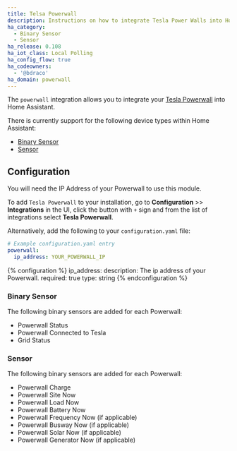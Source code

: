 ```yaml
---
title: Telsa Powerwall
description: Instructions on how to integrate Tesla Power Walls into Home Assistant.
ha_category:
  - Binary Sensor
  - Sensor
ha_release: 0.108
ha_iot_class: Local Polling
ha_config_flow: true
ha_codeowners:
  - '@bdraco'
ha_domain: powerwall
---
```


The `powerwall` integration allows you to integrate your [Tesla Powerwall](https://www.tesla.com/powerwall) into Home Assistant.

There is currently support for the following device types within Home Assistant:

- [Binary Sensor](#binary-sensor)
- [Sensor](#sensor)

## Configuration

You will need the IP Address of your Powerwall to use this module.

To add `Tesla Powerwall` to your installation, go to **Configuration** >> **Integrations** in the UI, click the button with `+` sign and from the list of integrations select **Tesla Powerwall**.

Alternatively, add the following to your `configuration.yaml` file:

```yaml
# Example configuration.yaml entry
powerwall:
  ip_address: YOUR_POWERWALL_IP
```

{% configuration %}
ip_address:
  description: The ip address of your Powerwall.
  required: true
  type: string
{% endconfiguration %}

### Binary Sensor

The following binary sensors are added for each Powerwall:

- Powerwall Status
- Powerwall Connected to Tesla
- Grid Status

### Sensor

The following binary sensors are added for each Powerwall:

- Powerwall Charge
- Powerwall Site Now
- Powerwall Load Now
- Powerwall Battery Now
- Powerwall Frequency Now (if applicable)
- Powerwall Busway Now (if applicable)
- Powerwall Solar Now (if applicable)
- Powerwall Generator Now (if applicable)
